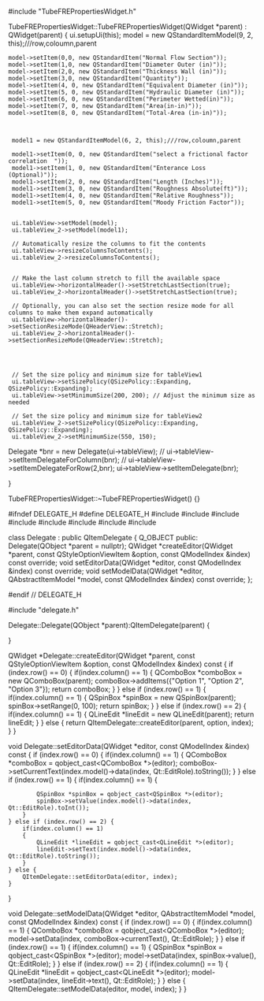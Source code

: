 #include "TubeFREPropertiesWidget.h"


TubeFREPropertiesWidget::TubeFREPropertiesWidget(QWidget *parent)
	: QWidget(parent)
{
	ui.setupUi(this);
	model = new QStandardItemModel(9, 2, this);///row,coloumn,parent



	model->setItem(0,0, new QStandardItem("Normal Flow Section"));
	model->setItem(1,0, new QStandardItem("Diameter Outer (in)"));
	model->setItem(2,0, new QStandardItem("Thickness Wall (in)"));
	model->setItem(3,0, new QStandardItem("Quantity"));
	model->setItem(4, 0, new QStandardItem("Equivalent Diameter (in)"));
	model->setItem(5, 0, new QStandardItem("Hydraulic Diameter (in)"));
	model->setItem(6, 0, new QStandardItem("Perimeter Wetted(in)"));
	model->setItem(7, 0, new QStandardItem("Area(in-in)"));
	model->setItem(8, 0, new QStandardItem("Total-Area (in-in)"));

	 

	 model1 = new QStandardItemModel(6, 2, this);///row,coloumn,parent

	 model1->setItem(0, 0, new QStandardItem("select a frictional factor correlation  "));
	 model1->setItem(1, 0, new QStandardItem("Enterance Loss (Optional)"));
	 model1->setItem(2, 0, new QStandardItem("Length (Inches)"));
	 model1->setItem(3, 0, new QStandardItem("Roughness Absolute(ft)"));
	 model1->setItem(4, 0, new QStandardItem("Relative Roughness"));
	 model1->setItem(5, 0, new QStandardItem("Moody Friction Factor"));

	 
	 ui.tableView->setModel(model);
	 ui.tableView_2->setModel(model1);

	 // Automatically resize the columns to fit the contents
	 ui.tableView->resizeColumnsToContents();
	 ui.tableView_2->resizeColumnsToContents();


	 // Make the last column stretch to fill the available space
	 ui.tableView->horizontalHeader()->setStretchLastSection(true);
	 ui.tableView_2->horizontalHeader()->setStretchLastSection(true);

	 // Optionally, you can also set the section resize mode for all columns to make them expand automatically
	 ui.tableView->horizontalHeader()->setSectionResizeMode(QHeaderView::Stretch);
	 ui.tableView_2->horizontalHeader()->setSectionResizeMode(QHeaderView::Stretch);

	


	 // Set the size policy and minimum size for tableView1
	 ui.tableView->setSizePolicy(QSizePolicy::Expanding, QSizePolicy::Expanding);
	 ui.tableView->setMinimumSize(200, 200); // Adjust the minimum size as needed

	 // Set the size policy and minimum size for tableView2
	 ui.tableView_2->setSizePolicy(QSizePolicy::Expanding, QSizePolicy::Expanding);
	 ui.tableView_2->setMinimumSize(550, 150);
   Delegate *bnr = new Delegate(ui->tableView);
//    ui->tableView->setItemDelegateForColumn(bnr);
//    ui->tableView->setItemDelegateForRow(2,bnr);
    ui->tableView->setItemDelegate(bnr);

	
}


	




TubeFREPropertiesWidget::~TubeFREPropertiesWidget()
{}



#ifndef DELEGATE_H
#define DELEGATE_H
#include <QItemDelegate>
#include <QModelIndex>
#include <QObject>
#include <QStandardItemModel>
#include <QItemDelegate>
#include <QComboBox>
#include <QSpinBox>
#include <QLineEdit>


class Delegate : public QItemDelegate
{
    Q_OBJECT
public:
    Delegate(QObject *parent = nullptr);
    QWidget *createEditor(QWidget *parent, const QStyleOptionViewItem &option, const QModelIndex &index) const override;
        void setEditorData(QWidget *editor, const QModelIndex &index) const override;
            void setModelData(QWidget *editor, QAbstractItemModel *model, const QModelIndex &index) const override;
};

#endif // DELEGATE_H





#include "delegate.h"


Delegate::Delegate(QObject *parent):QItemDelegate(parent)
{

}


QWidget *Delegate::createEditor(QWidget *parent, const QStyleOptionViewItem &option, const QModelIndex &index) const
{
    if (index.row() == 0) {
        if(index.column() == 1)
        {
        QComboBox *comboBox = new QComboBox(parent);
        comboBox->addItems({"Option 1", "Option 2", "Option 3"});
        return comboBox;
        }
    } else if (index.row() == 1) {
        if(index.column() == 1)
        {
        QSpinBox *spinBox = new QSpinBox(parent);
        spinBox->setRange(0, 100);
        return spinBox;
        }
    } else if (index.row() == 2) {
        if(index.column() == 1)
        {
        QLineEdit *lineEdit = new QLineEdit(parent);
        return lineEdit;
        }
    } else {
        return QItemDelegate::createEditor(parent, option, index);
    }
}

void Delegate::setEditorData(QWidget *editor, const QModelIndex &index) const
{
    if (index.row() == 0) {
        if(index.column() == 1)
        {
            QComboBox *comboBox = qobject_cast<QComboBox *>(editor);
            comboBox->setCurrentText(index.model()->data(index, Qt::EditRole).toString());
        }
    } else if (index.row() == 1) {
        if(index.column() == 1)
        {

            QSpinBox *spinBox = qobject_cast<QSpinBox *>(editor);
            spinBox->setValue(index.model()->data(index, Qt::EditRole).toInt());
        }
    } else if (index.row() == 2) {
        if(index.column() == 1)
        {
            QLineEdit *lineEdit = qobject_cast<QLineEdit *>(editor);
            lineEdit->setText(index.model()->data(index, Qt::EditRole).toString());
        }
    } else {
        QItemDelegate::setEditorData(editor, index);
    }
}

void Delegate::setModelData(QWidget *editor, QAbstractItemModel *model, const QModelIndex &index) const
{
    if (index.row() == 0) {
        if(index.column() == 1)
        {
            QComboBox *comboBox = qobject_cast<QComboBox *>(editor);
            model->setData(index, comboBox->currentText(), Qt::EditRole);
        }
    } else if (index.row() == 1) {
        if(index.column() == 1)
        {
            QSpinBox *spinBox = qobject_cast<QSpinBox *>(editor);
            model->setData(index, spinBox->value(), Qt::EditRole);
        }
    } else if (index.row() == 2) {
        if(index.column() == 1)
        {
            QLineEdit *lineEdit = qobject_cast<QLineEdit *>(editor);
            model->setData(index, lineEdit->text(), Qt::EditRole);
        }
    } else {
        QItemDelegate::setModelData(editor, model, index);
    }
}



